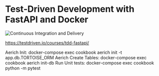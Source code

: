 # Test-Driven Development with FastAPI and Docker

![Continuous Integration and Delivery](https://github.com/testdrivenio/fastapi-tdd-docker/workflows/Continuous%20Integration%20and%20Delivery/badge.svg?branch=main)

https://testdriven.io/courses/tdd-fastapi/

Aerich Init: docker-compose exec cookbook aerich init -t app.db.TORTOISE_ORM
Aerich Create Tables: docker-compose exec cookbook aerich init-db
Run Unit tests: docker-compose exec cookbook python -m pytest